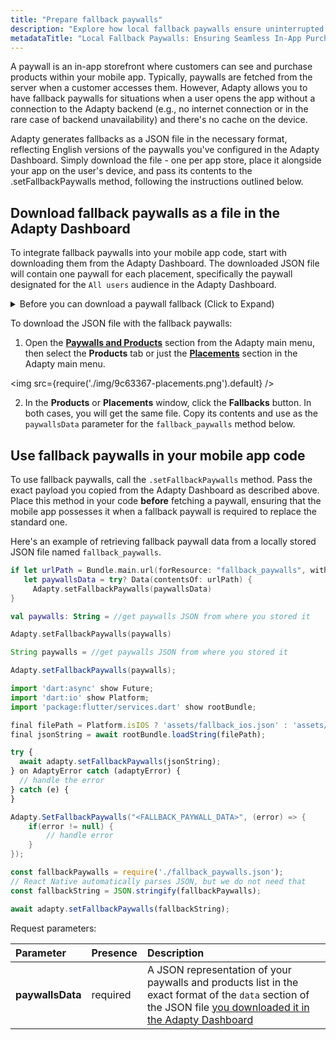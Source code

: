 ```yaml
---
title: "Prepare fallback paywalls"
description: "Explore how local fallback paywalls ensure uninterrupted in-app purchases, even without an internet connection. Learn how Adapty's innovative solutions empower developers to define fallback paywalls for a seamless user experience."
metadataTitle: "Local Fallback Paywalls: Ensuring Seamless In-App Purchases | Adapty"
---
```


A paywall is an in-app storefront where customers can see and purchase products within your mobile app. Typically, paywalls are fetched from the server when a customer accesses them. However, Adapty allows you to have fallback paywalls for situations when a user opens the app without a connection to the Adapty backend (e.g., no internet connection or in the rare case of backend unavailability) and there's no cache on the device.

Adapty generates fallbacks as a JSON file in the necessary format, reflecting English versions of the paywalls you've configured in the Adapty Dashboard. Simply download the file - one per app store, place it alongside your app on the user's device, and pass its contents to the .setFallbackPaywalls method, following the instructions outlined below.

## Download fallback paywalls as a file in the Adapty Dashboard

To integrate fallback paywalls into your mobile app code, start with downloading them from the Adapty Dashboard. The downloaded JSON file will contain one paywall for each placement, specifically the paywall designated for the `All users` audience in the Adapty Dashboard.

<details>
   <summary>Before you can download a paywall fallback (Click to Expand)</summary>

   1. [Create products](create-product) you want to sell
2. [Create paywall and add the products to it](create-paywall). Paywalls are in-app stores in your mobile apps.
3. [Create placement and add paywalls to it](create-placement). Placement is the location where the paywall will be shown.
</details>

To download the JSON file with the fallback paywalls:

1. Open the **[Paywalls and Products](https://app.adapty.io/products)** section from the Adapty main menu, then select the **Products** tab or just the **[Placements](https://app.adapty.io/placements)** section in the Adapty main menu.

   
<img
  src={require('./img/9c63367-placements.png').default}
/>



2. In the **Products** or **Placements** window, click the **Fallbacks** button. In both cases, you will get the same file. Copy its contents and use as the `paywallsData` parameter for the `fallback_paywalls` method below.

## Use fallback paywalls in your mobile app code

To use fallback paywalls, call the `.setFallbackPaywalls` method. Pass the exact payload you copied from the Adapty Dashboard as described above. Place this method in your code **before** fetching a paywall, ensuring that the mobile app possesses it when a fallback paywall is required to replace the standard one.

Here's an example of retrieving fallback paywall data from a locally stored JSON file named `fallback_paywalls`.

```swift title="Swift"
if let urlPath = Bundle.main.url(forResource: "fallback_paywalls", withExtension: "json"),
   let paywallsData = try? Data(contentsOf: urlPath) {
     Adapty.setFallbackPaywalls(paywallsData)
}
```
```kotlin title="Kotlin"
val paywalls: String = //get paywalls JSON from where you stored it

Adapty.setFallbackPaywalls(paywalls)
```
```java title="Java"
String paywalls = //get paywalls JSON from where you stored it

Adapty.setFallbackPaywalls(paywalls);
```
```javascript title="Flutter"
import 'dart:async' show Future;
import 'dart:io' show Platform;
import 'package:flutter/services.dart' show rootBundle;

final filePath = Platform.isIOS ? 'assets/fallback_ios.json' : 'assets/fallback_android.json';
final jsonString = await rootBundle.loadString(filePath);

try {
  await adapty.setFallbackPaywalls(jsonString);
} on AdaptyError catch (adaptyError) {
  // handle the error
} catch (e) {
}
```
```csharp title="Unity"
Adapty.SetFallbackPaywalls("<FALLBACK_PAYWALL_DATA>", (error) => {
    if(error != null) {
        // handle error
    }
});
```
```typescript title="React Native (TS)"
const fallbackPaywalls = require('./fallback_paywalls.json');
// React Native automatically parses JSON, but we do not need that
const fallbackString = JSON.stringify(fallbackPaywalls);

await adapty.setFallbackPaywalls(fallbackString);
```

Request parameters:

| Parameter        | Presence | Description                                                                                                                                                                                                                                         |
| :--------------- | :------- | :-------------------------------------------------------------------------------------------------------------------------------------------------------------------------------------------------------------------------------------------------- |
| **paywallsData** | required | A JSON representation of your paywalls and products list in the exact format of the `data` section of the JSON file [you downloaded it in the Adapty Dashboard](fallback-paywalls#download-fallback-paywalls-as-a-file-in-the-adapty-dashboard) |